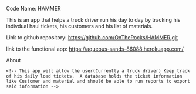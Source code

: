 Code Name: HAMMER

This is an app that helps a truck driver run his day to day by tracking his indivdual haul tickets, his customers and his list of materials.

<!-- Photo by Andrew Neel from Pexels Photo by Ralph W. lambrecht from Pexels -->

Link to github repository: https://github.com/OnTheRocks/HAMMER.git

link to the functional app: https://aqueous-sands-86088.herokuapp.com/

About

    <!-- This app will allow the user(Currently a truck driver) Keep track of his daily load tickets.  A database holds the ticket information like Customer and material and should be able to run reports to export said information -->
